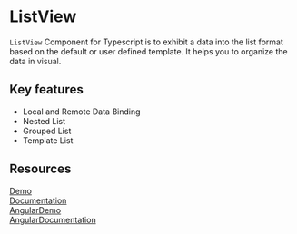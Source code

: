 # ListView

`ListView` Component for Typescript is to exhibit a data into the list format based on the default or user
defined template. It helps you to organize the data in visual.

## Key features

* Local and Remote Data Binding
* Nested List
* Grouped List
* Template List

## Resources
[Demo](http://ej2.syncfusion.com/demos/#/listview/default.html)  
[Documentation](http://ej2.syncfusion.com/documentation/list-view)  
[AngularDemo](http://ej2.syncfusion.com/angular/demos/#/listview/default)  
[AngularDocumentation](http://ej2.syncfusion.com/angular/documentation/list-view)